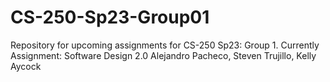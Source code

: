 # CS-250-Sp23-Group01
Repository for upcoming assignments for CS-250 Sp23: Group 1. Currently Assignment: Software Design 2.0
Alejandro Pacheco, 
Steven Trujillo,
Kelly Aycock
